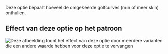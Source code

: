 Deze optie bepaalt hoeveel de omgekeerde golfcurves (min of meer skin) onthullen.

## Effect van deze optie op het patroon

![Deze afbeelding toont het effect van deze optie door meerdere varianten die een andere waarde hebben voor deze optie te vervangen](ursula_backdip_sample.svg "Effect van deze optie op het patroon")
